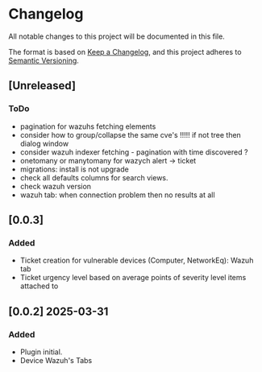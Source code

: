 # Changelog

All notable changes to this project will be documented in this file.

The format is based on [Keep a Changelog](https://keepachangelog.com/en/1.1.0/),
and this project adheres to [Semantic Versioning](https://semver.org/spec/v2.0.0.html).

## [Unreleased]

### ToDo
- pagination for wazuhs fetching elements
- consider how to group/collapse the same cve's !!!!! if not tree then dialog window
- consider wazuh indexer fetching - pagination with time discovered ?
- onetomany or manytomany for wazych alert -> ticket
- migrations: install is not upgrade
- check all defaults columns for search views.
- check wazuh version
- wazuh tab: when connection problem then no results at all

## [0.0.3]

### Added
- Ticket creation for vulnerable devices (Computer, NetworkEq): Wazuh tab
- Ticket urgency level based on average points of severity level items attached to


## [0.0.2] 2025-03-31

### Added

- Plugin initial.
- Device Wazuh's Tabs
